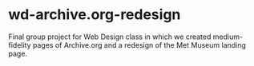 # wd-archive.org-redesign
Final group project for Web Design class in which we created medium-fidelity pages of Archive.org and a redesign of the Met Museum landing page.
